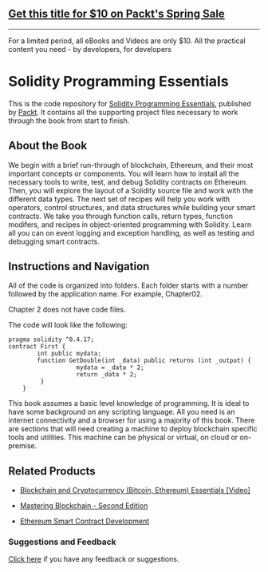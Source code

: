 ## [Get this title for $10 on Packt's Spring Sale](https://www.packt.com/B09675?utm_source=github&utm_medium=packt-github-repo&utm_campaign=spring_10_dollar_2022)
-----
For a limited period, all eBooks and Videos are only $10. All the practical content you need \- by developers, for developers

# Solidity Programming Essentials
This is the code repository for [Solidity Programming Essentials](https://www.packtpub.com/application-development/solidity-programming-essentials?utm_source=github&utm_medium=repository&utm_campaign=9781788831383), published by [Packt](https://www.packtpub.com/?utm_source=github). It contains all the supporting project files necessary to work through the book from start to finish.
## About the Book
We begin with a brief run-through of blockchain, Ethereum, and their most important concepts or components. You will learn how to install all the necessary tools to write, test, and debug Solidity contracts on Ethereum. Then, you will explore the layout of a Solidity source file and work with the different data types. The next set of recipes will help you work with operators, control structures, and data structures while building your smart contracts. We take you through function calls, return types, function modifers, and recipes in object-oriented programming with Solidity. Learn all you can on event logging and exception handling, as well as testing and debugging smart contracts.


## Instructions and Navigation
All of the code is organized into folders. Each folder starts with a number followed by the application name. For example, Chapter02.

Chapter 2 does not have code files.

The code will look like the following:
```
pragma solidity ^0.4.17;
contract First {
        int public mydata;
        function GetDouble(int _data) public returns (int _output) {
                   mydata = _data * 2;
                   return _data * 2;
         }
    }
```

This book assumes a basic level knowledge of programming. It is ideal to have some background on any scripting language. All you need is an internet connectivity and a browser for using a majority of this book. There are sections that will need creating a machine to deploy blockchain specific tools and utilities. This machine can be physical or virtual, on cloud or on-premise.

## Related Products
* [Blockchain and Cryptocurrency (Bitcoin, Ethereum) Essentials [Video]](https://www.packtpub.com/application-development/blockchain-and-cryptocurrency-bitcoin-ethereum-essentials-video?utm_source=github&utm_medium=repository&utm_campaign=9781788990837)

* [Mastering Blockchain - Second Edition](https://www.packtpub.com/big-data-and-business-intelligence/mastering-blockchain-second-edition?utm_source=github&utm_medium=repository&utm_campaign=9781788839044)

* [Ethereum Smart Contract Development](https://www.packtpub.com/big-data-and-business-intelligence/ethereum-smart-contract-development?utm_source=github&utm_medium=repository&utm_campaign=9781788473040)

### Suggestions and Feedback
[Click here](https://docs.google.com/forms/d/e/1FAIpQLSe5qwunkGf6PUvzPirPDtuy1Du5Rlzew23UBp2S-P3wB-GcwQ/viewform) if you have any feedback or suggestions.
